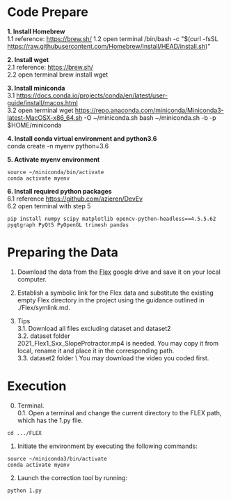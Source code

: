 # Code Prepare
__1. Install Homebrew__ \
1.1 reference: https://brew.sh/
1.2 open terminal
/bin/bash -c "$(curl -fsSL https://raw.githubusercontent.com/Homebrew/install/HEAD/install.sh)"

__2. Install wget__ \
2.1 reference: https://brew.sh/ \
2.2 open terminal
brew install wget

__3. Install miniconda__ \
3.1 https://docs.conda.io/projects/conda/en/latest/user-guide/install/macos.html \
3.2 open terminal
wget https://repo.anaconda.com/miniconda/Miniconda3-latest-MacOSX-x86_64.sh -O ~/miniconda.sh
bash ~/miniconda.sh -b -p $HOME/miniconda

__4. Install conda virtual environment and python3.6__ \
conda create -n myenv python=3.6

__5. Activate myenv environment__ 
```
source ~/miniconda/bin/activate 
conda activate myenv
```

__6. Install required python packages__ \
6.1 reference https://github.com/azieren/DevEv \
6.2 open terminal with step 5

```
pip install numpy scipy matplotlib opencv-python-headless==4.5.5.62 pyqtgraph PyQt5 PyOpenGL trimesh pandas
```

# Preparing the Data
1. Download the data from the [Flex](https://drive.google.com/drive/folders/1_sBEdKRCD9kbCbINUTYAecuz_H-ttwFB) google drive and save it on your local computer.

2. Establish a symbolic link for the Flex data and substitute the existing empty Flex directory in the project using the guidance outlined in ./Flex/symlink.md.

3. Tips \
3.1. Download all files excluding dataset and dataset2 \
3.2. dataset folder \
2021_Flex1_Sxx_SlopeProtractor.mp4 is needed. You may copy it from local, rename it and place it in the corresponding path. \
3.3. dataset2 folder \ You may download the video you coded first.

# Execution
0. Terminal. \
0.1. Open a terminal and change the current directory to the FLEX path, which has the 1.py file.
```
cd .../FLEX
```
1. Initiate the environment by executing the following commands:
```
source ~/miniconda3/bin/activate
conda activate myenv
```
2. Launch the correction tool by running:
```
python 1.py
```
